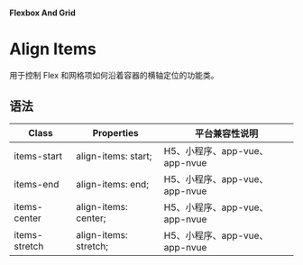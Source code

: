 #### <span class="text-lg text-gray-500 font-normal">Flexbox And Grid</span>

<div class="w-screen"></div>

# Align Items
<a-typography-text>
    用于控制 Flex 和网格项如何沿着容器的横轴定位的功能类。
</a-typography-text>

<CssPrefix />

## 语法
| Class | Properties | 平台兼容性说明
| --- | --- | ---
| <a-link status="success">items-start</a-link> | <a-link>align-items: start;</a-link> | H5、小程序、app-vue、app-nvue
| <a-link status="success">items-end</a-link> | <a-link>align-items: end;</a-link> | H5、小程序、app-vue、app-nvue
| <a-link status="success">items-center</a-link> | <a-link>align-items: center;</a-link> | H5、小程序、app-vue、app-nvue
| <a-link status="success">items-stretch</a-link> | <a-link>align-items: stretch;</a-link> | H5、小程序、app-vue、app-nvue